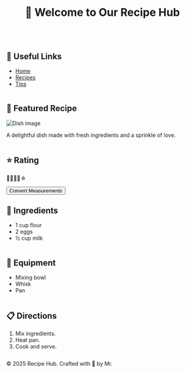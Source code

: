 <body>
  <header class="main-header">
    <h1>🌅 Welcome to Our Recipe Hub</h1>
  </header>

  <section class="row second-row">
    <div class="column links">
      <h2>🔗 Useful Links</h2>
      <ul>
        <li><a href="#">Home</a></li>
        <li><a href="#">Recipes</a></li>
        <li><a href="#">Tips</a></li>
      </ul>
    </div>
    <div class="column content">
      <h2>🍝 Featured Recipe</h2>
      <img src="https://via.placeholder.com/300x200.png?text=Delicious+Dish" alt="Dish image">
      <p>A delightful dish made with fresh ingredients and a sprinkle of love.</p>
    </div>
    <div class="column rating">
      <h2>⭐ Rating</h2>
      <p>🌟🌟🌟🌟☆</p>
      <button>Convert Measurements</button>
    </div>
  </section>

  <section class="row third-row">
    <div class="column ingredients">
      <h2>🥕 Ingredients</h2>
      <ul>
        <li>1 cup flour</li>
        <li>2 eggs</li>
        <li>½ cup milk</li>
      </ul>
    </div>
    <div class="column equipment">
      <h2>🧰 Equipment</h2>
      <ul>
        <li>Mixing bowl</li>
        <li>Whisk</li>
        <li>Pan</li>
      </ul>
    </div>
    <div class="column directions">
      <h2>📋 Directions</h2>
      <ol>
        <li>Mix ingredients.</li>
        <li>Heat pan.</li>
        <li>Cook and serve.</li>
      </ol>
    </div>
  </section>

  <footer class="main-footer">
    <p>© 2025 Recipe Hub. Crafted with 🍂 by Mr.</p>
  </footer>
</body>
